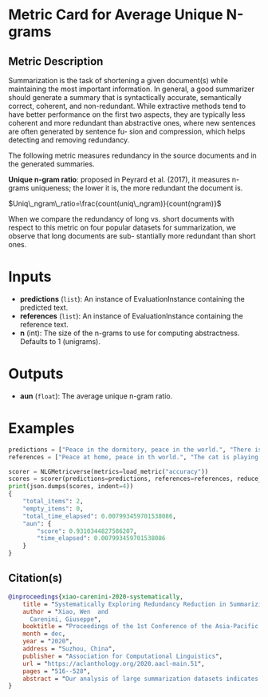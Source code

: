 # Metric Card for Average Unique N-grams

## Metric Description
Summarization is the task of shortening a given document(s) while maintaining the most important information. In general, a good summarizer should generate a summary that is syntactically accurate, semantically correct, coherent, and non-redundant. While extractive methods tend to have better performance on the first two aspects, they are typically less coherent and more redundant than abstractive ones, where new sentences are often generated by sentence fu- sion and compression, which helps detecting and removing redundancy.

The following metric measures redundancy in the source documents and in the generated summaries.

**Unique n-gram ratio**: proposed in Peyrard et al. (2017), it measures n-grams uniqueness; the lower it is, the more redundant the document is.

$Uniq\_ngram\_ratio=\frac{count(uniq\_ngram)}{count(ngram)}$

When we compare the redundancy of long vs. short documents with respect to this metric on four popular datasets for summarization, we observe that long documents are sub- stantially more redundant than short ones.

# Inputs
-  **predictions** (`list`): An instance of EvaluationInstance containing the predicted text.
-  **references** (`list`): An instance of EvaluationInstance containing the reference text.
-  **n** (int): The size of the n-grams to use for computing abstractness. Defaults to 1 (unigrams).

# Outputs
-  **aun** (`float`): The average unique n-gram ratio.

# Examples
```python
predictions = ["Peace in the dormitory, peace in the world.", "There is a cat on the mat."]
references = ["Peace at home, peace in th world.", "The cat is playing on the mat."]

scorer = NLGMetricverse(metrics=load_metric("accuracy"))
scores = scorer(predictions=predictions, references=references, reduce_fn=REDUCTION_FUNCTION)
print(json.dumps(scores, indent=4))
{
    "total_items": 2,
    "empty_items": 0,
    "total_time_elapsed": 0.007993459701538086,
    "aun": {
        "score": 0.9310344827586207,
        "time_elapsed": 0.007993459701538086
    }
}
```

## Citation(s)
```bibtex
@inproceedings{xiao-carenini-2020-systematically,
    title = "Systematically Exploring Redundancy Reduction in Summarizing Long Documents",
    author = "Xiao, Wen  and
      Carenini, Giuseppe",
    booktitle = "Proceedings of the 1st Conference of the Asia-Pacific Chapter of the Association for Computational Linguistics and the 10th International Joint Conference on Natural Language Processing",
    month = dec,
    year = "2020",
    address = "Suzhou, China",
    publisher = "Association for Computational Linguistics",
    url = "https://aclanthology.org/2020.aacl-main.51",
    pages = "516--528",
    abstract = "Our analysis of large summarization datasets indicates that redundancy is a very serious problem when summarizing long documents. Yet, redundancy reduction has not been thoroughly investigated in neural summarization. In this work, we systematically explore and compare different ways to deal with redundancy when summarizing long documents. Specifically, we organize existing methods into categories based on when and how the redundancy is considered. Then, in the context of these categories, we propose three additional methods balancing non-redundancy and importance in a general and flexible way. In a series of experiments, we show that our proposed methods achieve the state-of-the-art with respect to ROUGE scores on two scientific paper datasets, Pubmed and arXiv, while reducing redundancy significantly.",
}
```